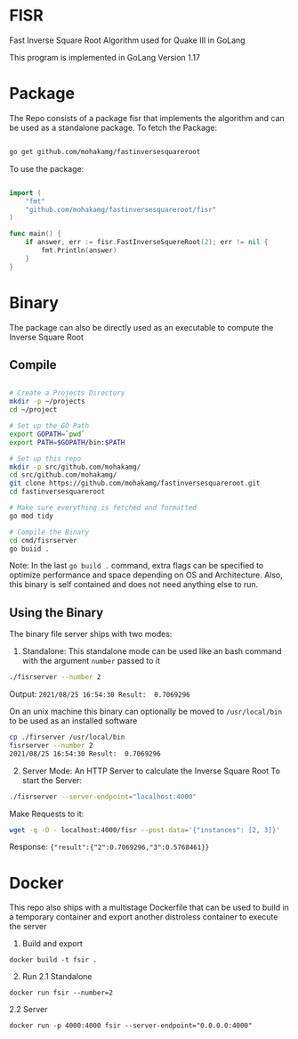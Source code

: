 # FISR
Fast Inverse Square Root Algorithm used for Quake III in GoLang

This program is implemented in GoLang Version 1.17

# Package
The Repo consists of a package fisr that implements the algorithm and can
be used as a standalone package.
To fetch the Package:
```bash 

go get github.com/mohakamg/fastinversesquareroot
```

To use the package:
```go

import (
	"fmt"
	"github.com/mohakamg/fastinversesquareroot/fisr"
)

func main() {
	if answer, err := fisr.FastInverseSquereRoot(2); err != nil {
		fmt.Println(answer)
	}
}
```

# Binary
The package can also be directly used as an executable to compute the Inverse Square Root

## Compile
```bash

# Create a Projects Directory
mkdir -p ~/projects
cd ~/project

# Set up the GO Path
export GOPATH=`pwd`
export PATH=$GOPATH/bin:$PATH

# Set up this repo
mkdir -p src/github.com/mohakamg/
cd src/github.com/mohakamg/
git clone https://github.com/mohakamg/fastinversesquareroot.git
cd fastinversesquareroot

# Make sure everything is fetched and formatted
go mod tidy

# Compile the Binary
cd cmd/fisrserver
go buiid . 
```

Note: In the last `go build .` command, extra flags can be specified to optimize performance
and space depending on OS and Architecture. 
Also, this binary is self contained and does not need anything else to run.

## Using the Binary
The binary file server ships with two modes:
1. Standalone: This standalone mode can be used like an bash command with the argument `number` passed to it
```bash
./fisrserver --number 2
```
Output: `2021/08/25 16:54:30 Result:  0.7069296`

On an unix machine this binary can optionally be moved to `/usr/local/bin` to be used as an installed software
```bash
cp ./firserver /usr/local/bin
fisrserver --number 2
2021/08/25 16:54:30 Result:  0.7069296
```

2. Server Mode: An HTTP Server to calculate the Inverse Square Root
To start the Server:

```bash
./fisrserver --server-endpoint="localhost:4000"
```

Make Requests to it:
```bash
wget -q -O - localhost:4000/fisr --post-data='{"instances": [2, 3]}'
```
Response: `{"result":{"2":0.7069296,"3":0.5768461}}`

# Docker
This repo also ships with a multistage Dockerfile that can be used to build in a temporary container
and export another distroless container to execute the server

1. Build and export
```
docker build -t fsir .
```

2. Run
2.1 Standalone
```
docker run fsir --number=2
```

2.2 Server
```
docker run -p 4000:4000 fsir --server-endpoint="0.0.0.0:4000"
```
